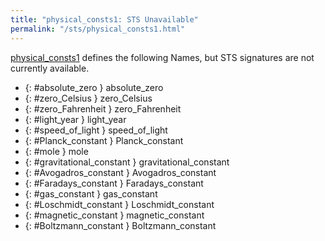 ```yaml
---
title: "physical_consts1: STS Unavailable"
permalink: "/sts/physical_consts1.html"
---
```






[physical_consts1](/cd/physical_consts1)
defines the following Names, but STS signatures are not currently available.


 *  {: #absolute_zero } absolute_zero
 *  {: #zero_Celsius } zero_Celsius
 *  {: #zero_Fahrenheit } zero_Fahrenheit
 *  {: #light_year } light_year
 *  {: #speed_of_light } speed_of_light
 *  {: #Planck_constant } Planck_constant
 *  {: #mole } mole
 *  {: #gravitational_constant } gravitational_constant
 *  {: #Avogadros_constant } Avogadros_constant
 *  {: #Faradays_constant } Faradays_constant
 *  {: #gas_constant } gas_constant
 *  {: #Loschmidt_constant } Loschmidt_constant
 *  {: #magnetic_constant } magnetic_constant
 *  {: #Boltzmann_constant } Boltzmann_constant